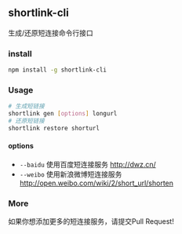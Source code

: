 ## shortlink-cli

生成/还原短连接命令行接口

### install

```bash
npm install -g shortlink-cli
```

### Usage

```bash
# 生成短链接
shortlink gen [options] longurl
# 还原短链接
shortlink restore shorturl
```

#### options

* `--baidu` 使用百度短连接服务 http://dwz.cn/
* `--weibo` 使用新浪微博短连接服务 http://open.weibo.com/wiki/2/short_url/shorten


### More

如果你想添加更多的短连接服务，请提交Pull Request!
